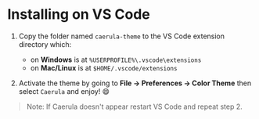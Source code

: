 # Installing on VS Code

1. Copy the folder named `caerula-theme` to the VS Code extension directory which:
    + on **Windows** is at `%USERPROFILE%\.vscode\extensions`
    + on **Mac/Linux** is at `$HOME/.vscode/extensions`

2. Activate the theme by going to **File -> Preferences -> Color Theme** then select `Caerula` and enjoy! 😄

> Note: If Caerula doesn't appear restart VS Code and repeat step 2.